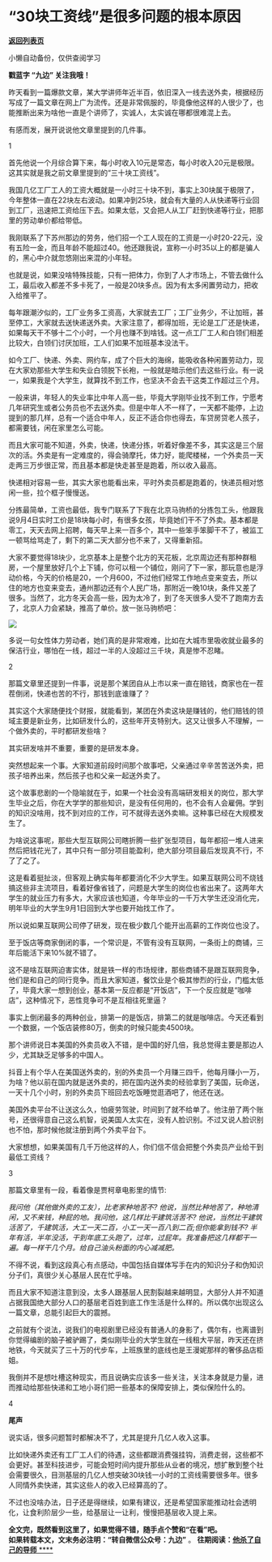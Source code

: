 # “30块工资线”是很多问题的根本原因

[**返回列表页**](/gzh/九边)

小懒自动备份，仅供查阅学习

****戳蓝字 **“九边”** 关注我哦！****

昨天看到一篇爆款文章，某大学讲师年近半百，依旧深入一线去送外卖，根据经历写成了一篇文章在网上广为流传。还是非常佩服的，毕竟像他这样的人很少了，也能推断出来为啥他一直是个讲师了，实诚人，太实诚在哪都很难混上去。

有感而发，展开说说他文章里提到的几件事。

1

首先他说一个月综合算下来，每小时收入10元是常态，每小时收入20元是极限。这其实就是我之前文章里提到的“三十块工资线”。  

我国几亿工厂工人的工资大概就是一小时三十块不到，事实上30块属于极限了，今年整体一直在22块左右波动。如果冲到25块，就会有大量的人从快递等行业回到工厂，迅速把工资给压下去。如果太低，又会把人从工厂赶到快递等行业，把那里的劳动单价都给带低。

我刚联系了下苏州那边的劳务，他们招一个工人现在的工资是一小时20-22元，没有五险一金，而且年龄不能超过40。他还跟我说，宣称一小时35以上的都是骗人的，黑心中介就忽悠刚出来混的小年轻。

也就是说，如果没啥特殊技能，只有一把体力，你到了人才市场上，不管去做什么工，最后收入都差不多卡死了，一般是20块多点。因为有太多闲置劳动力，把收入给推平了。

每年跟潮汐似的，工厂业务多工资高，大家就去工厂；工厂业务少，不让加班，甚至停工，大家就去送快递送外卖。大家注意了，都得加班，无论是工厂还是快递，如果每天干不够十二个小时，一个月也赚不到啥钱。这一点工厂工人和白领们相差比较大，白领们讨厌加班，工人们如果不加班基本没法干。

如今工厂、快递、外卖、网约车，成了个巨大的海绵，能吸收各种闲置劳动力，现在大家劝那些大学生和失业白领脱下长袍，一般就是暗示他们去这些行业。有一说一，如果我是个大学生，就算找不到工作，也坚决不会去干这类工作超过三个月。

一般来讲，年轻人的失业率比中年人高一些，毕竟大学刚毕业找不到工作，宁愿考几年研究生或者公务员也不去送外卖。但是中年人不一样了，一天都不能停，上边提到的那几样，总有一个适合中年人，反正不适合你也得去，车贷房贷老人孩子，都需要钱，闲在家里怎么可能。

而且大家可能不知道，外卖，快递，快递分拣，听着好像差不多，其实这是三个层次的活。外卖是有一定难度的，得会骑摩托，体力好，能爬楼梯，一个外卖员一天走两三万步很正常，而且基本都是快走甚至是跑着，所以收入最高。

快递相对容易一些，其实大家也能看出来，平时外卖员都是跑着的，快递员相对悠闲一些，拉个框子慢慢送。

分拣最简单，工资也最低，我专门联系了下我在北京马驹桥的分拣包工头，他跟我说9月4日实时工价是18块每小时，有很多女孩，毕竟她们干不了外卖。基本都是零工，天天去网上招聘，每天早上来一百多个，其中一些笨手笨脚干不了，被监工一顿骂给骂走了，剩下的第二天大部分也不来了，又得重新招。

大家不要觉得18块少，北京基本上是整个北方的天花板，北京周边还有那种群租房，一个屋里放好几个上下铺，你可以租一个铺位，刚问了下一家，那玩意也是浮动价格，今天的价格是20，一个月600，不过他们经常工作地点变来变去，所以住的地方也变来变去，通州那边还有个人民广场，那附近一晚10块，条件又差了很多。当然了，北方冬天会高一些，因为太冷了，到了冬天很多人受不了跑南方去了，北京人力会紧缺，推高了单价。放一张马驹桥吧：

![](https://mmbiz.qpic.cn/sz_mmbiz_png/INpibEpTBzYdfb2I1tHkeMS8tneexOg9HaO396seChkqeZ6wEdXBrSsoaFicsB1qic7gh3Rx6Iic6DHBaH9E9Ee8IA/640?wx_fmt=png)

多说一句女性体力劳动者，她们真的是非常艰难，比如在大城市里吸收就业最多的保洁行业，哪怕在一线，超过一半的人没超过三千块，真是惨不忍睹。

2

那篇文章里还提到一件事，说是那个某团自从上市以来一直在赔钱，商家也在一茬茬倒闭，快递也苦的不行，那钱到底谁赚了？

其实这个大家随便找个财报，就能看到，某团在外卖这块是赚钱的，他们赔钱的领域主要是新业务，比如研发什么的，这些年开支特别大。这又让很多人不理解，一个做外卖的，平时都研发些啥？

其实研发啥并不重要，重要的是研发本身。

突然想起来一个事。大家知道前段时间那个故事吧，父亲通过辛辛苦苦送外卖，把孩子培养出来，然后孩子也和父亲一起送外卖了。

这个故事悲剧的一个隐喻就在于，如果一个社会没有高端研发相关的岗位，那大学生毕业之后，你在大学学的那些知识，是没有任何用的，也不会有人会雇佣。学到的知识没啥用，找不到对应的工作，可不就得去送外卖嘛。这种事已经在大规模发生了。

为啥说这事呢，那些大型互联网公司瞎折腾一些扩张型项目，每年都招一堆人进来然后把钱花光了，其中只有一部分项目能盈利，绝大部分项目最后发现真不行，不了了之了。

这是看着挺扯淡，但客观上确实每年都要消化不少大学生。如果互联网公司不烧钱搞这些非主流项目，看着好像省钱了，问题是大学生的岗位也省出来了。这两年大学生的就业压力有多大，大家应该也知道，今年毕业的一千万大学生还没消化完，明年毕业的大学生9月1日回到大学也要开始找工作了。  

所以说如果互联网公司停了研发，现在极少数几个能开出高薪的工作岗位也没了。

至于饭店等商家倒闭的事，一个常识是，不管有没有互联网，一条街上的商铺，三年后能活下来10%就不错了。  

这不是啥互联网迫害实体，就是铁一样的市场规律，那些商铺不是跟互联网竞争，他们是和自己的同行竞争。而且大家知道，餐饮业是个极其惨烈的行业，门槛太低了，毕竟大家一想到创业，基本第一反应都是“开饭店”，下一个反应就是“咖啡店”，这种情况下，恶性竞争可不是互相往死里逼？

事实上倒闭最多的两种创业，排第一的是饭店，排第二的就是咖啡店。今天还看到一个数据，一个饭店装修80万，倒卖的时候只能卖4500块。  

那个讲师说日本美国的外卖员收入不错，是中国的好几倍，我总觉得主要是那边人少，尤其缺乏足够多的中国人。

抖音上有个华人在美国送外卖的，别的外卖员一个月赚三四千，他每月赚小一万，为啥？他以前在国内就是送外卖的，把在国内送外卖的经验拿到了美国，玩命送，一天十几个小时，别的外卖员下班回去吃饭睡觉逛酒吧了，他还在送。

美国外卖平台不让送这么久，怕疲劳驾驶，时间到了就不给单了。他注册了两个账号，还很得意自己这么机智，说美国人太实在，没有人脸识别。不过又说人脸识别也不怕，那时候他就注册到两个外卖平台下。

大家想想，如果美国有几千万他这样的人，你们信不信会把整个外卖员产业给干到最低工资线？

3

那篇文章里有一段，看着像是贾柯章电影里的情节:  

 _我问他（其他做外卖的工友），比老家种地苦不? 他说，当然比种地苦了，种地清闲，又不来钱，种屁的地。我问他，这几样比干建筑活苦不?
他说，当然比干建筑活苦了，千建筑活，大工一天二百，小工一天一百八到二百;但你能拿到钱不?
半年有活，半年没活，干到年底工头跑了，过年，过屁年。我准备把这几样都干一遍。每一样干几个月。给自己油头粉面的内心减减肥。_

不得不说，看到这段真心有点感动，中国包括自媒体写手在内的知识分子和伪知识分子们，真很少关心基层人民在忙乎啥。

而且大家不知道注意到没，太多人跟基层人民割裂越来越明显，大部分人并不知道占据我国绝大部分人口的基层老百姓到底工作生活是什么样的。所以偶尔出现这么一篇文章，总能引起巨大的震撼。

之前就有个说法，说我们的电视剧里已经没有普通人的身影了，偶尔有，也离谱到你觉得编剧的脑子被驴踢了，类似刚毕业的大学生就在一线租大平层，昨天还在挤地铁，今天就买了三十万的代步车，上班族里的底线也是王漫妮那样的奢侈品店柜姐。

我倒并不是想吐槽这种现实，而且说确实应该多一些关注，关注本身就是力量，进而推动给那些快递和工地小哥们把一些基本的保障安排上，类似保险什么的。

4  

**尾声**

说实话，很多问题暂时都解决不了，尤其是提升几亿人收入这事。  

比如快递外卖还有工厂工人们的待遇，这些都跟消费强挂钩，消费走弱，这些都不会更好。甚至科技进步，可能会短时间内提升那些从业者的境况，想扩散到整个社会需要很久，目测基层的几亿人想突破30块钱一小时的工资线需要很多年。很多人同情外卖快递，其实这些人的收入已经算高的了。  

不过也没啥办法，日子还是得继续，如果有建议，还是希望国家能推动社会透明化，让食利阶层少一些，给基层让一让利，慢慢把基层收入提上来。

 **全文完，既然看到这里了，如果觉得不错，随手点个赞和“在看”吧。**  
 **如果转载本文，文末务必注明：“转自微信公众号：九边”** 。
**往期阅读：[他杀了自己的导师](http://mp.weixin.qq.com/s?__biz=MzUzMjY0NDY4Ng==&mid=2247499997&idx=1&sn=3774da5fe2c5513d904a3155d5c6a2be&chksm=fab296fccdc51fea5627206d0a359ebd2cdf64fbed9ec4e1306b1687b07382dacfd751d4fb87&scene=21#wechat_redirect)**[
****](http://mp.weixin.qq.com/s?__biz=MzUzMjY0NDY4Ng==&mid=2247499986&idx=1&sn=55646c4864eaa84f0a3fede454ebbb9f&chksm=fab296f3cdc51fe5b90fcb5ac6bb17e664f0ca9558e6245b0c4a23159c6b5dfdc272736cb62d&scene=21#wechat_redirect)  

